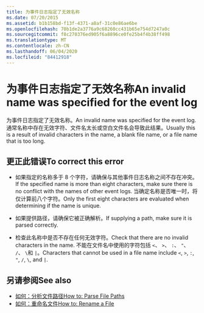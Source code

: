 ```yaml
---
title: 为事件日志指定了无效名称
ms.date: 07/20/2015
ms.assetid: b1b158bd-f13f-4371-a8af-31c0e86ae6be
ms.openlocfilehash: 70b1de2a3776a9c68260cc431b65e754d7247a0c
ms.sourcegitcommit: f8c270376ed905f6a8896ce0fe25b4f4b38ff498
ms.translationtype: MT
ms.contentlocale: zh-CN
ms.lasthandoff: 06/04/2020
ms.locfileid: "84412918"
---
```

# <a name="an-invalid-name-was-specified-for-the-event-log"></a><span data-ttu-id="bd1bd-102">为事件日志指定了无效名称</span><span class="sxs-lookup"><span data-stu-id="bd1bd-102">An invalid name was specified for the event log</span></span>
<span data-ttu-id="bd1bd-103">为事件日志指定了无效名称。</span><span class="sxs-lookup"><span data-stu-id="bd1bd-103">An invalid name was specified for the event log.</span></span> <span data-ttu-id="bd1bd-104">通常名称中存在无效字符、文件名太长或空白文件名会导致此结果。</span><span class="sxs-lookup"><span data-stu-id="bd1bd-104">Usually this is a result of invalid characters in the name, a blank file name, or a file name that is too long.</span></span>  
  
## <a name="to-correct-this-error"></a><span data-ttu-id="bd1bd-105">更正此错误</span><span class="sxs-lookup"><span data-stu-id="bd1bd-105">To correct this error</span></span>  
  
- <span data-ttu-id="bd1bd-106">如果指定的名称多于 8 个字符，请确保与其他事件日志名称之间不存在冲突。</span><span class="sxs-lookup"><span data-stu-id="bd1bd-106">If the specified name is more than eight characters, make sure there is no conflict with the names of other event logs.</span></span> <span data-ttu-id="bd1bd-107">当确定名称是否唯一时，将仅计算前八个字符。</span><span class="sxs-lookup"><span data-stu-id="bd1bd-107">Only the first eight characters are evaluated when determining if the name is unique.</span></span>  
  
- <span data-ttu-id="bd1bd-108">如果提供路径，请确保它被正确解析。</span><span class="sxs-lookup"><span data-stu-id="bd1bd-108">If supplying a path, make sure it is parsed correctly.</span></span>  
  
- <span data-ttu-id="bd1bd-109">检查此名称中是否不存在任何无效字符。</span><span class="sxs-lookup"><span data-stu-id="bd1bd-109">Check that there are no invalid characters in the name.</span></span> <span data-ttu-id="bd1bd-110">不能在文件名中使用的字符包括 `<`、 `>`、 `:`、 `"`、 `/`、 `\`和 `|`。</span><span class="sxs-lookup"><span data-stu-id="bd1bd-110">Characters that cannot be used in a file name include `<`, `>`, `:`, `"`, `/`, `\`, and `|`.</span></span>  
  
## <a name="see-also"></a><span data-ttu-id="bd1bd-111">另请参阅</span><span class="sxs-lookup"><span data-stu-id="bd1bd-111">See also</span></span>

- [<span data-ttu-id="bd1bd-112">如何：分析文件路径</span><span class="sxs-lookup"><span data-stu-id="bd1bd-112">How to: Parse File Paths</span></span>](../developing-apps/programming/drives-directories-files/how-to-parse-file-paths.md)
- [<span data-ttu-id="bd1bd-113">如何：重命名文件</span><span class="sxs-lookup"><span data-stu-id="bd1bd-113">How to: Rename a File</span></span>](../developing-apps/programming/drives-directories-files/how-to-rename-a-file.md)
